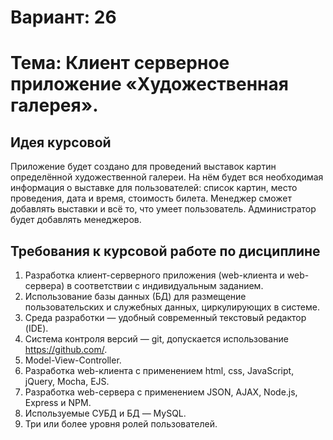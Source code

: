 # Вариант: 26

# Тема: Клиент серверное приложение «Художественная галерея».

## Идея курсовой

Приложение будет создано для проведений выставок картин определённой художественной галереи. На нём будет вся необходимая информация о выставке для пользователей: список картин, место проведения, дата и время, стоимость билета. Менеджер сможет добавлять выставки и всё то, что умеет пользователь. Администратор будет добавлять менеджеров.

## Требования к курсовой работе по дисциплине

1. Разработка клиент-серверного приложения (web-клиента и web-сервера) в соответствии с индивидуальным заданием.
2. Использование базы данных (БД) для размещение пользовательских и служебных данных, циркулирующих в системе.
3. Среда разработки — удобный современный текстовый редактор (IDE).
4. Система контроля версий — git, допускается использование https://github.com/.
5. Model-View-Controller.
6. Разработка web-клиента с применением html, css, JavaScript, jQuery, Mocha, EJS.
7. Разработка web-сервера с применением JSON, AJAX, Node.js, Express и NPM.
8. Используемые СУБД и БД — MySQL.
9. Три или более уровня ролей пользователей.
